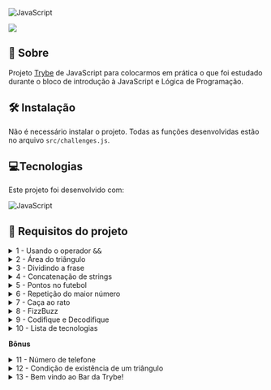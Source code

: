 ![JavaScript](https://img.shields.io/badge/javascript-%23323330.svg?style=for-the-badge&logo=javascript&logoColor=%23F7DF1E)

![](https://socialify.git.ci/rafaelgeronimo/trybe-project-playground-functions/image?description=1&descriptionEditable=%5BTrybe%20Project%5D%20Playground%20Functions&font=Bitter&language=1&owner=1&pattern=Circuit%20Board&theme=Light)

## 📒 Sobre

Projeto [Trybe](https://www.betrybe.com/) de JavaScript para colocarmos em prática o que foi estudado durante o bloco de introdução à JavaScript e Lógica de Programação.

## 🛠 Instalação
Não é necessário instalar o projeto. Todas as funções desenvolvidas estão no arquivo `src/challenges.js`.

## 💻Tecnologias
Este projeto foi desenvolvido com:

![JavaScript](https://img.shields.io/badge/javascript-%23323330.svg?style=for-the-badge&logo=javascript&logoColor=%23F7DF1E)
## 📝 Requisitos do projeto

<details>
  <summary>
    1 - Usando o operador <kbd>&&</kbd>
  </summary>
  <ul>
    <li>
      JavaScript possui um operador lógico <kbd>&&</kbd>, o qual recebe dois valores e retorna <kbd>true</kbd> se ambos os valores são verdadeiros, e retorna <kbd>false</kbd> se algum dos valores não o for.
      Considerando isso, crie uma função chamada `compareTrue` que, ao receber dois booleanos:
      <li>
        Retorne <kbd>true</kbd> se ambos os valores são verdadeiros;
      </li>
      <li>
        Retorne <kbd>false</kbd> se um ou ambos os parâmetros forem falsos.
      </li>
      Faça a função utilizando o operador <kbd>&&</kbd>.
    </li>
  </ul>
</details>
<details>
  <summary>
    2 - Área do triângulo
  </summary>
  <ul>
    <li>
      Escreva uma função com o nome <kbd>calcArea</kbd> que receba um valor de base (chamado <kbd>base</kbd>) e outro de altura (chamado <kbd>height</kbd>) de um triângulo e retorne o cálculo da sua área.
      Lembre-se que a área de um triângulo é calculada através da seguinte fórmula: (base * altura) / 2.
    </li>
  </ul>
</details>
<details>
  <summary>
    3 - Dividindo a frase
  </summary>
  <ul>
    <li>
      Escreva uma função com o nome <kbd>splitSentence</kbd>, a qual receberá uma string e retornará uma array de strings separadas por cada espaço na string original.
      Exemplo: se a função receber a string <kbd>"go Trybe"</kbd>, o retorno deverá ser <kbd>['go', 'Trybe']</kbd>.
    </li>
  </ul>
</details>
<details>
  <summary>
    4 - Concatenação de strings
  </summary>
  <ul>
    <li>
      Escreva uma função com o nome <kbd>concatName</kbd> que, ao receber uma array de strings, retorne uma string com o formato <kbd>'ÚLTIMO ITEM, PRIMEIRO ITEM'</kbd>, independente do tamanho da array.
      Isso quer dizer que, caso o parâmetro passado para <kbd>concatName</kbd> seja a Array ['Lucas', 'Cassiano', 'Ferraz', 'Paolillo'], a função deverá retornar <kbd>Paolillo, Lucas</kbd>.
    </li>
  </ul>
</details>
<details>
  <summary>
    5 - Pontos no futebol
  </summary>
  <ul>
    <li>
    Escreva uma função com o nome <kbd>footballPoints</kbd> que receba o número de vitórias (esse parâmetro deverá se chamar <kbd>wins</kbd>) e o número de empates (esse parâmetro deverá se chamar <kbd>ties</kbd>) e retorne a quantidade de pontos que o time marcou em um campeonato.
    Para tanto, considere que cada vitória vale 3 pontos e cada empate vale 1 ponto.
    </li>
  </ul>
</details>
<details>
  <summary>
    6 - Repetição do maior número
  </summary>
  <ul>
    <li>
      Escreva uma função chamada <kbd>highestCount</kbd> que, ao receber uma array de números, retorne  a quantidade de vezes que o maior deles se repete.
      Exemplo: caso o parâmetro de <kbd>highestCount</kbd> seja uma array com valores <kbd>[9, 1, 2, 3, 9, 5, 7]</kbd>, a função deverá retornar <kbd>2</kbd>, que é a quantidade de vezes que o número <kbd>9</kbd> (maior número do array) se repete.
    </li>
  </ul>
</details>
<details>
  <summary>
    7 - Caça ao rato
  </summary>
  <ul>
    <li>
      Imagine que existem dois gatos, os quais chamaremos de <kbd>cat1</kbd> e <kbd>cat2</kbd>, e que ambos estão atrás de um rato chamado <kbd>mouse</kbd>. Imagine que cada um dos três animais está em uma posição representada por um número.
      Sabendo disso, crie uma função chamada <kbd>catAndMouse</kbd> que, ao receber a posição de <kbd>mouse</kbd>, <kbd>cat1</kbd> e <kbd>cat2</kbd>, ,<strong>nessa ordem</strong>, calcule as distâncias entre o rato e os gatos e retorne qual dos felinos irá alcançar o rato primeiro (sendo aquele que estará mais perto).
      Exemplo: caso o gato <kbd>cat2</kbd> esteja a 2 unidades de distância do rato, e <kbd>cat1</kbd> esteja a 3 unidades, sua função deverá retornar <kbd>"cat2"</kbd>.
      Caso os gatos estejam na mesma distância do rato, a função deverá retornar a string <kbd>"os gatos trombam e o rato foge"</kbd>.
    </li>
  </ul>
</details>
<details>
  <summary>
    8 - FizzBuzz
  </summary>
  <ul>
    <li>
      Crie uma função chamada <kbd>fizzBuzz</kbd> que receba uma array de números e retorne uma array da seguinte forma:
      - Para cada número da Array que seja divisível apenas por 3, apresente uma string <kbd>"fizz"</kbd>;
      - Para cada número da Array que seja divisível apenas por 5, apresente uma string <kbd>"buzz"</kbd>;
      - Caso o número seja divisível por 3 e 5, retorne a string <kbd>"fizzBuzz"</kbd>;
      - Caso o número não possa ser dividido por 3 nem por 5, retorne a string <kbd>"bug!"</kbd>;
      Exemplo: caso o parâmetro seja [2, 15, 7, 9, 45], sua função deverá retornar <kbd>["bug!", "fizzBuzz", "bug!", "fizz", "fizzBuzz"]</kbd>.
    </li>
  </ul>
</details>
<details>
  <summary>
    9 - Codifique e Decodifique
  </summary>
  <ul>
    <li>
      Crie duas funções: a primeira deverá se chamar <kbd>encode</kbd> e, ao receber uma string como parâmetro, deverá trocar todas as vogais minúsculas por números, de acordo com o formato a seguir:
      <pre>
        a -> 1 \
        e -> 2 \
        i -> 3 \
        o -> 4 \
        u -> 5
      </pre>
      Ou seja, caso o parâmetro de <kbd>encode</kbd> seja <kbd>"hi there!"</kbd>, o retorno deverá ser <kbd>"h3 th2r2!"</kbd>.
      A segunda função deverá se chamar <kbd>decode</kbd> e faz o contrário de <kbd>encode</kbd> - ou seja, recebe uma string contendo números no lugar de letras minúsculas e retornará uma string com vogais minúsculas no lugar dos números (então, caso o parâmetro de <kbd>decode</kbd> seja <kbd>"h3 th2r2!"</kbd>, o retorno deverá ser <kbd>"hi there!"</kbd>).
    </li>
  </ul>
</details>
<details>
  <summary>
    10 - Lista de tecnologias
  </summary>
  <ul>
    <li>
      Crie uma função que recebe um array de nomes de tecnologias que você quer aprender. Essa função deve receber também um segundo parâmetro chamado <kbd>name</kbd> com um nome.
      Para cada tecnologia no array, crie um objeto com a seguinte estrutura:
      <pre>
      {
        tech: "NomeTech",
        name: name
      }
      </pre>
      Estes objetos devem ser inseridos em uma nova lista em ordem crescente a partir do campo <kbd>tech</kbd> no objeto.
      A saída da sua função deve ser uma lista de objetos ordenada pelo campo <kbd>tech</kbd> dos objetos com o formato acima.
      Exemplo:
      <pre>
      Entradas da função:
      ["React", "Jest", "HTML", "CSS", "JavaScript"]
      "Lucas"
      // Saída:
      [
        {
          tech: "CSS",
          name: "Lucas"
        },
        {
          tech: "HTML",
          name: "Lucas"
        },
        {
          tech: "JavaScript",
          name: "Lucas"
        },
        {
          tech: "Jest",
          name: "Lucas"
        },
        {
          tech: "React",
          name: "Lucas"
        }
      ]
      </pre>
      Caso o array venha vazio sua função deve retornar 'Vazio!'
    </li>
  </ul>
</details>

**Bônus**
<details>
  <summary>
    11 - Número de telefone
  </summary>
  <ul>
    <li>
    Crie uma função chamada <kbd>generatePhoneNumber</kbd> que receba uma array com 11 números e retorne um número de telefone, respeitando parênteses, traços e espaços.
    Exemplo: caso o parâmetro da função seja [1, 2, 3, 4, 5, 6, 7, 8, 9, 0, 1], <kbd>generatePhoneNumber</kbd> deverá retornar <kbd>(12) 34567-8901</kbd>.
    - Se a função receber um array com tamanho diferente de 11, a mesma deve retornar <kbd>"Array com tamanho incorreto."</kbd>.
    - Caso algum dos números da array seja menor que 0, maior que 9 ou se repita 3 vezes ou mais, <kbd>generatePhoneNumber</kbd> deverá retornar a string <kbd>"não é possível gerar um número de telefone com esses valores"</kbd>.
    </li>
  </ul>
</details>
<details>
  <summary>
    12 - Condição de existência de um triângulo
  </summary>
  <ul>
    <li>
    Um triângulo é composto de três linhas: <kbd>lineA</kbd>, <kbd>lineB</kbd> e <kbd>lineC</kbd>. Crie uma função chamada <kbd>triangleCheck</kbd> que deverá receber as três linhas como parâmetro e retornar se é possível formar um triângulo com os valores apresentados de cada linha
    Para tanto, tenha em mente algumas considerações:
    - Para que seja possível formar um triângulo, é necessário que a medida de qualquer um dos lados seja menor que a soma das medidas dos outros dois e maior que o valor absoluto da diferença entre essas medidas.
    - Para obter o valor absoluto de um número em JavaScript, pesquise pela função <kbd>Math.abs</kbd>.
    - O retorno da sua função deverá ser um booleano.
    Exemplo: o retorno de <kbd>triangleCheck(10, 14, 8)</kbd> deverá ser <kbd>true</kbd>.
    </li>
  </ul>
</details>
<details>
  <summary>
    13 - Bem vindo ao Bar da Trybe!
  </summary>
  <ul>
    <li>
    Segundo as regras desse bar, a cada bebida deve-se beber um copo de água para que não se tenha ressaca.
    Crie a função <kbd>hydrate</kbd> que recebe uma string, e retorne a sugestão de quantos copos de água você deve beber. Exemplos:
    <pre>
    String recebida:
      "1 cerveja"
    String retornada:
      "1 copo de água"
    </pre>
    <pre>
    String recebida:
      "1 cachaça, 5 cervejas e 1 copo de vinho"
    String retornada:
      "7 copos de água"
    </pre>
    <pre>
    String recebida:
      "1 cachaça, 5 cervejas e 1 copo de vinho"
    String retornada:
      "7 copos de água"
    </pre>
    <strong>Notas</strong>
    - Para simplificar, consideraremos que qualquer coisa com um número à frente é uma bebida **e que a sua string sempre virá com o formato quantidade (em número) + tipo da bebida.
    - O número na frente de cada bebida está no intervalo entre 1 e 9.
    <strong>Dica:</strong> pesquise por algo similar a <kbd>get all integers inside a string js</kbd>.
    </li>
  </ul>
</details>
